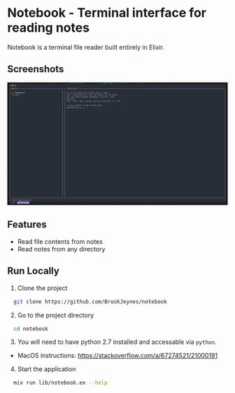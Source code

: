 # Notebook - Terminal interface for reading notes

Notebook is a terminal file reader built entirely in Elixir.

## Screenshots

![Example notebook](https://github.com/BrookJeynes/notebook/blob/main/assets/example.png)


## Features

- Read file contents from notes
- Read notes from any directory


## Run Locally

1. Clone the project

```bash
  git clone https://github.com/BrookJeynes/notebook
```

2. Go to the project directory

```bash
  cd notebook
```

3. You will need to have python 2.7 installed and accessable via `python`.
  - MacOS instructions: https://stackoverflow.com/a/67274521/21000191

4. Start the application

```bash
  mix run lib/notebook.ex --help 
```
